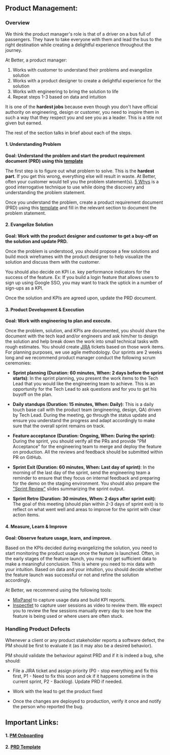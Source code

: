 ## Product Management:

### Overview

We think the product manager's role is that of a driver on a bus full of passengers. They have to take everyone with them and lead the bus to the right destination while creating a delightful experience throughout the journey.

At Better, a product manager:

1. Works with customer to understand their problems and evangelize solution
2. Works with a product designer to create a delightful experience for the solution
3. Works with engineering to bring the solution to life
4. Repeat steps 1-3 based on data and intuition

It is one of the **hardest jobs** because even though you don't have official authority on engineering, design or customer, you need to inspire them in such a way that they respect you and see you as a leader. This is a title not given but earned.

The rest of the section talks in brief about each of the steps.

#### 1. Understanding Problem

**Goal: Understand the problem and start the product requirement document (PRD) using this [template](/product-management/PRD%20Template)**

The first step is to figure out what problem to solve. This is the **hardest part**. If you get this wrong, everything else will result in waste. At Better, often your customer would tell you the problem statement(s). [5 Whys](https://en.wikipedia.org/wiki/Five_whys) is a good interrogative technique to use while doing the discovery and understanding the problem statement.

Once you understand the problem, create a product requirement document (PRD) using this [template](/product-management/PRD%20Template) and fill in the relevant section to document the problem statement.

#### 2. Evangelize Solution

**Goal: Work with the product designer and customer to get a buy-off on the solution and update PRD.**

Once the problem is understood, you should propose a few solutions and build mock wireframes with the product designer to help visualize the solution and discuss them with the customer.

You should also decide on KPI i.e. key performance indicators for the success of the feature. Ex: If you build a login feature that allows users to sign up using Google SSO, you may want to track the uptick in a number of sign-ups as a KPI.

Once the solution and KPIs are agreed upon, update the PRD document.

#### 3. Product Development & Execution

**Goal: Work with engineering to plan and execute.**

Once the problem, solution, and KPIs are documented, you should share the document with the tech lead and/or engineers and ask him/her to design the solution and help break down the work into small technical tasks with rough estimates. You should create [JIRA](https://www.atlassian.com/software/jira) tickets based on those work items. For planning purposes, we use agile methodology. Our sprints are 2 weeks long and we recommend product manager conduct the following scrum ceremonies:

-   **Sprint planning (Duration: 60 minutes, When: 2 days before the sprint starts)**: In the sprint planning, you present the work items to the Tech Lead that you would like the engineering team to achieve. This is an opportunity for the Tech Lead to ask questions and for you to get his buyoff on the plan.

-   **Daily standups (Duration: 15 minutes, When: Daily)**: This is a daily touch base call with the product team (engineering, design, QA) driven by Tech Lead. During the meeting, go through the status update and ensure you understand the progress and adapt accordingly to make sure that the overall sprint remains on track. 

- **Feature acceptance (Duration: Ongoing, When: During the sprint)**: During the sprint, you should verify all the PRs and provide "PM Acceptance" for the engineering team to merge and deploy the feature on production. All the reviews and feedback should be submitted within PR on GitHub. 

-   **Sprint Exit (Duration: 60 minutes, When: Last day of sprint)**: In the morning of the last day of the sprint, send the engineering team a reminder to ensure that they focus on internal feedback and preparing for the demo on the staging environment. You should also prepare the ["Sprint Review"](https://jalantechnology.sharepoint.com/:p:/s/JTC/Ea0gpWXBwy1LixBUfPo2qNYBrAaK3Ju07bgEkjCbQhZVag?e=1R2YK8) slides summarizing the sprint output.

-   **Sprint Retro (Duration: 30 minutes, When: 2 days after sprint exit)**: The goal of this meeting (should plan within 2-3 days of sprint exit) is to reflect on what went well and areas to improve for the sprint with clear action items.

#### 4. Measure, Learn & Improve

**Goal: Observe feature usage, learn, and improve.**

Based on the KPIs decided during evangelizing the solution, you need to start monitoring the product usage once the feature is launched. Often, in the early stages of the feature launch, you may not get sufficient data to make a meaningful conclusion. This is where you need to mix data with your intuition. Based on data and your intuition, you should decide whether the feature launch was successful or not and refine the solution accordingly.

At Better, we recommend using the following tools:

-   [MixPanel](https://mixpanel.com/) to capture usage data and build KPI reports.
-   [Inspectlet](https://www.inspectlet.com/) to capture user sessions as video to review them. We expect you to review the few sessions manually every day to see how the feature is being used or where users are often stuck.

### Handling Product Defects

Whenever a client or any product stakeholder reports a software defect, the PM should be first to evaluate it (as it may also be a desired behavior).

PM should validate the behaviour against PRD and if it is indeed a bug, s/he should:

-   File a JIRA ticket and assign priority (P0 - stop everything and fix this first, P1 - Need to fix this soon and ok if it happens sometime in the current sprint, P2 - Backlog). Update PRD if needed.

-   Work with the lead to get the product fixed

-   Once the changes are deployed to production, verify it once and notify the person who reported the bug.

## Important Links:

#### 1. [PM Onboarding](/product-management/onboarding)
#### 2. [PRD Template](/product-management/PRD%20Template)
